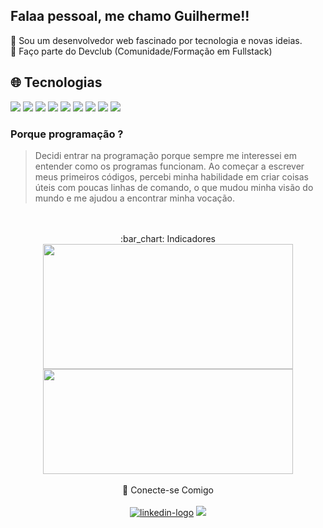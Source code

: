 Falaa pessoal, me chamo Guilherme!!
---
:rocket: Sou um desenvolvedor web fascinado por tecnologia e novas ideias.
<br>
:brain: Faço parte do Devclub (Comunidade/Formação em Fullstack)

## :globe_with_meridians: Tecnologias
<div>
  <img src="https://img.shields.io/badge/HTML5-E34F26?style=for-the-badge&logo=html5&logoColor=white">
  <img src="https://img.shields.io/badge/CSS3-1572B6?style=for-the-badge&logo=css3&logoColor=white">
  <img src="https://img.shields.io/badge/JavaScript-F7DF1E?style=for-the-badge&logo=javascript&logoColor=black"> 
  <img src="https://img.shields.io/badge/React-20232A?style=for-the-badge&logo=react&logoColor=61DAFB">
  <img src="https://img.shields.io/badge/React_Router-CA4245?style=for-the-badge&logo=react-router&logoColor=white">
  <img src="https://img.shields.io/badge/Node.js-43853D?style=for-the-badge&logo=node.js&logoColor=white">
  <img src="https://img.shields.io/badge/GIT-E44C30?style=for-the-badge&logo=git&logoColor=white">
  <img src="https://img.shields.io/badge/styled--components-DB7093?style=for-the-badge&logo=styled-components&logoColor=white">
  <img src="https://img.shields.io/badge/Figma-F24E1E?style=for-the-badge&logo=figma&logoColor=white">
</div>

### Porque programação ? 

> Decidi entrar na programação porque sempre me interessei em entender como os programas funcionam. Ao começar a escrever meus primeiros códigos, percebi minha habilidade em criar coisas úteis com poucas linhas de comando, o que mudou minha visão do mundo e me ajudou a  encontrar minha vocação.
<br>


<br>
<div align="center">:bar_chart: Indicadores</div>

<div align="center">
  <a href="https://github.com/Cicilin1/github-readme-stats">
    <img width=400 height=200 align="center" src="https://github-readme-stats.vercel.app/api?username=Cicilin1&show_icons=true&theme=transparent" />
  </a>
  
  <a href="https://github.com/Cicilin1/github-readme-stats">
  <img width=400 height=168 align="center" src="https://github-readme-stats.vercel.app/api/top-langs/?username=Cicilin1&layout=compact&theme=transparent" />
  </a>
</div>
<br>


<div align="center">
  💬 Conecte-se Comigo
  <br><br>
  <div align="center">
    <a href="https://www.linkedin.com/in/guilherme-cicilini" target="_blank"><img src="https://img.shields.io/badge/LinkedIn-0077B5?style=for-the-badge&logo=linkedin&logoColor=white" alt="linkedin-logo" target="_blank"></a>
  <a href = "mailto:cicilinideveloper@gmail.com" target="_blank"><img src="https://img.shields.io/badge/-Gmail-%23333?style=for-the-badge&logo=gmail&logoColor=white" target="_blank"></a>  
  </div>
 </div>




